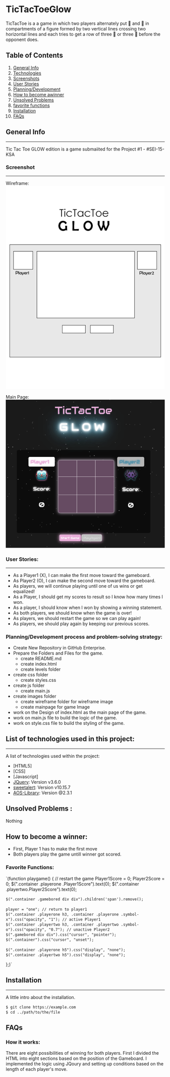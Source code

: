 # TicTacToeGlow

TicTacToe is a a game in which two players alternately put 🤖 and 👾 in compartments of a figure formed by two vertical lines crossing two horizontal lines and each tries to get a row of three 🤖 or three 👾 before the opponent does.

## Table of Contents
1. [General Info](#general-info)
2. [Technologies](#technologies)
4. [Screenshots](#Screenshots)
5. [User Stories](#User-Stories)
6. [Planning/Development](#Planning/Development)
7. [How to become awinner](#How-to-be-comea-winner)
8. [Unsolved Problems](#Unsolved-Problems)
9. [favorite functions](#favorite-functions)
10. [Installation](#installation)
11. [FAQs](#faqs)


## General Info
***

Tic Tac Toe GLOW edition is a game submaiited for the Project #1 - #SEI-15-KSA


### Screenshot
***
Wireframe:
![Image text](/Imgs/TicTacToeGLOW_Protoype.png)

Main Page:
![Image text](/Imgs/mainpage.png)

### User Stories: 

***

* As a Player1 (X), I can make the first move toward the gameboard.
* As Player2 (O), I can make the second move toward the gameboard.
* As players, we will continue playing until one of us wins or get equalized!
* As a Player, I should get my scores to result so I know how many times I won.
* As a player, I should know when I won by showing a winning statement. 
* As both players, we should know when the game is over!
* As players, we should restart the game so we can play again!
* As players, we should play again by keeping our previous scores. 



### Planning/Development process and problem-solving strategy:

* Create New Repository in GitHub Enterprise.
* Prepare the Folders and Files for the game.
   * create README.md
   *  create index.html
   * create levels folder
* create css folder
   * create styles.css
* create js folder
   * create main.js
* create images folder
  * create wireframe folder for wireframe image
  * create mainpage for game Image
* work on the Design of index.html as the main page of the game.
* work on main.js file to build the logic of the game.
* work on style.css file to build the styling of the game.



## List of technologies used in this project:
***
A list of technologies used within the project:
* [HTML5]
* [CSS]
* [Javascript]
* [JQuery](https://jquery.com/): Version v3.6.0
* [sweetalert](https://sweetalert2.github.io/): Version v10.15.7
* [AOS-Library](https://michalsnik.github.io/aos/): Version @2.3.1

## Unsolved Problems :

Nothing

## How to become a winner:

* First, Player 1 has to make the first move
* Both players play the game untill winner got scored.

### Favorite Functions:
`(function playgame() {
    // restart the game
    Player1Score = 0;
    Player2Score = 0;
    $(".container .playerone .Player1Score").text(0);
    $(".container .playertwo.Player2Score").text(0);

    $(".container .gamebored div div").children('span').remove();

    player = "one"; // return to player1
    $(".container .playerone h3, .container .playerone .symbol-x").css("opacity", "1"); // active Player1
    $(".container .playertwo h3, .container .playertwo .symbol-o").css("opacity", "0.7"); // unactive Player2
    $(".gamebored div div").css("cursor", "pointer");
    $(".container").css("cursor", "unset");

    $(".container .playerone h5").css("display", "none");
    $(".container .playertwo h5").css("display", "none");
};)`



## Installation
***
A little intro about the installation. 
```
$ git clone https://example.com
$ cd ../path/to/the/file
```

## FAQs

### How it works:

There are eight possibilities of winning for both players. First I divided the HTML into eight sections based on the position of the Gameboard. I implemented the logic using JQoury and setting up conditions based on the length of each player's move. 







